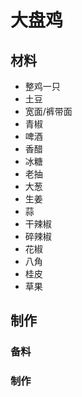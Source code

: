 # 大盘鸡

## 材料

- 整鸡一只
- 土豆
- 宽面/裤带面
- 青椒
- 啤酒
- 香醋
- 冰糖
- 老抽
- 大葱
- 生姜
- 蒜
- 干辣椒
- 碎辣椒
- 花椒
- 八角
- 桂皮
- 草果

## 制作

### 备料

### 制作
